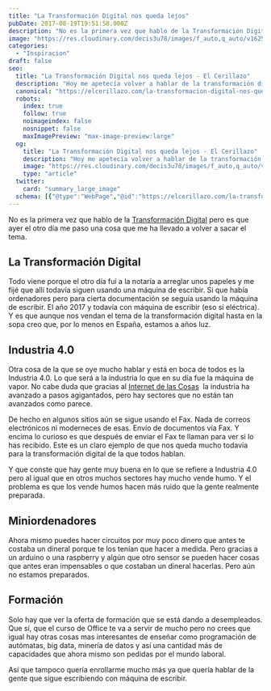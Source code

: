 ```yaml
---
title: "La Transformación Digital nos queda lejos"
pubDate: 2017-08-19T19:51:58.000Z
description: "No es la primera vez que hablo de la Transformación Digital pero es que ayer el otro día me paso una cosa que me ha llevado a volver a sacar el tema."
image: "https://res.cloudinary.com/decis3u78/images/f_auto,q_auto/v1625744861/la_transformacion_digital_wi2vt6_429a79e6/la_transformacion_digital_wi2vt6_429a79e6.jpg?_i=AA"
categories:
  - "Inspiracion"
draft: false
seo:
  title: "La Transformación Digital nos queda lejos - El Cerillazo"
  description: "Hoy me apetecía volver a hablar de la transformación digital y del camino que aun nos queda para cosas como la Industria 4.0 y esas moderneces."
  canonical: "https://elcerillazo.com/la-transformacion-digital-nos-queda-lejos/"
  robots:
    index: true
    follow: true
    noimageindex: false
    nosnippet: false
    maxImagePreview: "max-image-preview:large"
  og:
    title: "La Transformación Digital nos queda lejos - El Cerillazo"
    description: "Hoy me apetecía volver a hablar de la transformación digital y del camino que aun nos queda para cosas como la Industria 4.0 y esas moderneces."
    image: "https://res.cloudinary.com/decis3u78/images/f_auto,q_auto/v1625744861/la_transformacion_digital_wi2vt6_429a79e6/la_transformacion_digital_wi2vt6_429a79e6.jpg?_i=AA"
    type: "article"
  twitter:
    card: "summary_large_image"
  schema: [{"@type":"WebPage","@id":"https://elcerillazo.com/la-transformacion-digital-nos-queda-lejos/","url":"https://elcerillazo.com/la-transformacion-digital-nos-queda-lejos/","name":"La Transformación Digital nos queda lejos - El Cerillazo","isPartOf":{"@id":"https://elcerillazo.com/#website"},"primaryImageOfPage":{"@id":"https://elcerillazo.com/la-transformacion-digital-nos-queda-lejos/#primaryimage"},"image":{"@id":"https://elcerillazo.com/la-transformacion-digital-nos-queda-lejos/#primaryimage"},"thumbnailUrl":"https://res.cloudinary.com/decis3u78/images/f_auto,q_auto/v1625744861/la_transformacion_digital_wi2vt6_429a79e6/la_transformacion_digital_wi2vt6_429a79e6.jpg?_i=AA","datePublished":"2017-08-19T21:51:58+00:00","dateModified":"2017-08-23T15:55:23+00:00","author":{"@id":"https://elcerillazo.com/#/schema/person/368d5b496aeaf077b307f248a72abcd9"},"description":"Hoy me apetecía volver a hablar de la transformación digital y del camino que aun nos queda para cosas como la Industria 4.0 y esas moderneces.","breadcrumb":{"@id":"https://elcerillazo.com/la-transformacion-digital-nos-queda-lejos/#breadcrumb"},"inLanguage":"es","potentialAction":[{"@type":"ReadAction","target":["https://elcerillazo.com/la-transformacion-digital-nos-queda-lejos/"]}]},{"@type":"ImageObject","inLanguage":"es","@id":"https://elcerillazo.com/la-transformacion-digital-nos-queda-lejos/#primaryimage","url":"https://res.cloudinary.com/decis3u78/images/f_auto,q_auto/v1625744861/la_transformacion_digital_wi2vt6_429a79e6/la_transformacion_digital_wi2vt6_429a79e6.jpg?_i=AA","contentUrl":"https://res.cloudinary.com/decis3u78/images/f_auto,q_auto/v1625744861/la_transformacion_digital_wi2vt6_429a79e6/la_transformacion_digital_wi2vt6_429a79e6.jpg?_i=AA","width":1024,"height":680,"caption":"La transformación digital"},{"@type":"BreadcrumbList","@id":"https://elcerillazo.com/la-transformacion-digital-nos-queda-lejos/#breadcrumb","itemListElement":[{"@type":"ListItem","position":1,"name":"Portada","item":"https://elcerillazo.com/"},{"@type":"ListItem","position":2,"name":"La Transformación Digital nos queda lejos"}]},{"@type":"WebSite","@id":"https://elcerillazo.com/#website","url":"https://elcerillazo.com/","name":"El Cerillazo","description":"De pequeño hacía hogueras y jugaba con cerillas","potentialAction":[{"@type":"SearchAction","target":{"@type":"EntryPoint","urlTemplate":"https://elcerillazo.com/?s={search_term_string}"},"query-input":{"@type":"PropertyValueSpecification","valueRequired":true,"valueName":"search_term_string"}}],"inLanguage":"es"},{"@type":"Person","@id":"https://elcerillazo.com/#/schema/person/368d5b496aeaf077b307f248a72abcd9","name":"montywp","url":"https://elcerillazo.com/author/montywp/"}]
---
```


No es la primera vez que hablo de la [Transformación Digital](https://elcerillazo.com/la-transformacion-digital/) pero es que ayer el otro día me paso una cosa que me ha llevado a volver a sacar el tema.

## La Transformación Digital

Todo viene porque el otro día fui a la notaría a arreglar unos papeles y me fijé que allí todavía siguen usando una máquina de escribir. Si que había ordenadores pero para cierta documentación se seguía usando la máquina de escribir. El año 2017 y todavía con máquina de escribir (eso sí eléctrica). Y es que aunque nos vendan el tema de la transformación digital hasta en la sopa creo que, por lo menos en España, estamos a años luz.

## Industria 4.0

Otra cosa de la que se oye mucho hablar y está en boca de todos es la Industria 4.0. Lo que será a la industria lo que en su día fue la máquina de vapor. No cabe duda que gracias al [Internet de las Cosas](https://es.wikipedia.org/wiki/Internet_de_las_cosas)  la industria ha avanzado a pasos agigantados, pero hay sectores que no están tan avanzados como parece.

De hecho en algunos sitios aún se sigue usando el Fax. Nada de correos electrónicos ni moderneces de esas. Envío de documentos vía Fax. Y encima lo curioso es que después de enviar el Fax te llaman para ver si lo has recibido. Este es un claro ejemplo de que nos queda mucho todavía para la transformación digital de la que todos hablan.

Y que conste que hay gente muy buena en lo que se refiere a Industria 4.0 pero al igual que en otros muchos sectores hay mucho vende humo. Y el problema es que los vende humos hacen más ruido que la gente realmente preparada.

## Miniordenadores

Ahora mismo puedes hacer circuitos por muy poco dinero que antes te costaba un dineral porque te los tenían que hacer a medida. Pero gracias a un arduino o una raspberry y algún que otro sensor se pueden hacer cosas que antes eran impensables o que costaban un dineral hacerlas. Pero aún no estamos preparados.

## Formación

Solo hay que ver la oferta de formación que se está dando a desempleados. Que sí, que el curso de Office te va a servir de mucho pero no crees que igual hay otras cosas mas interesantes de enseñar como programación de autómatas, big data, minería de datos y así una cantidad más de capacidades que ahora mismo son pedidas por el mundo laboral.

Así que tampoco quería enrollarme mucho más ya que quería hablar de la gente que sigue escribiendo con máquina de escribir.